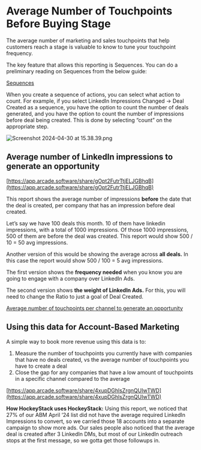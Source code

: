 # Average Number of Touchpoints Before Buying Stage

The average number of marketing and sales touchpoints that help customers reach a stage is valuable to know to tune your touchpoint frequency.

The key feature that allows this reporting is Sequences. You can do a preliminary reading on Sequences from the below guide: 

[Sequences](../101%20-%20How%20HockeyStack%20Works%2023037b7b5bd944369413b319ea89150a/Sequences%200722219e17ec4183a0293a6f1b983317.md)

When you create a sequence of actions, you can select what action to count. For example, if you select LinkedIn Impressions Changed → Deal Created as a sequence, you have the option to count the number of deals generated, and you have the option to count the number of impressions before deal being created. This is done by selecting “count” on the appropriate step.

![Screenshot 2024-04-30 at 15.38.39.png](Average%20Number%20of%20Touchpoints%20Before%20Buying%20Stage%20909bf9216daa4d5e88e23b34ac711d13/Screenshot_2024-04-30_at_15.38.39.png)

## Average number of LinkedIn impressions to generate an opportunity

[https://app.arcade.software/share/gOpt2FutrTtjELJGBhqB](https://app.arcade.software/share/gOpt2FutrTtjELJGBhqB)

This report shows the average number of impressions **before** the date that the deal is created, per company that has an impression before deal created.

Let’s say we have 100 deals this month. 10 of them have linkedin impressions, with a total of 1000 impressions. Of those 1000 impressions, 500 of them are before the deal was created. This report would show 500 / 10 = 50 avg impressions.

Another version of this would be showing the average across **all deals.** In this case the report would show 500 / 100 = 5 avg impressions.

The first version shows the **frequency needed** when you know you are going to engage with a company over LinkedIn Ads.

The second version shows **the weight of LinkedIn Ads.** For this, you will need to change the Ratio to just a goal of Deal Created.

[Average number of touchpoints per channel to generate an opportunity](Average%20Number%20of%20Touchpoints%20Before%20Buying%20Stage%20909bf9216daa4d5e88e23b34ac711d13/Average%20number%20of%20touchpoints%20per%20channel%20to%20gener%20eb9169257e474bd4823da542a19446fa.md)

## Using this data for Account-Based Marketing

A simple way to book more revenue using this data is to:

1. Measure the number of touchpoints you currently have with companies that have no deals created, vs the average number of touchpoints you have to create a deal
2. Close the gap for any companies that have a low amount of touchpoints in a specific channel compared to the average

[https://app.arcade.software/share/4xupDGhlsZrgnQUIwTWD](https://app.arcade.software/share/4xupDGhlsZrgnQUIwTWD)

**How HockeyStack uses HockeyStack:** Using this report, we noticed that 27% of our ABM April ‘24 list did not have the average required LinkedIn Impressions to convert, so we carried those 18 accounts into a separate campaign to show more ads. Our sales people also noticed that the average deal is created after 3 LinkedIn DMs, but most of our LinkedIn outreach stops at the first message, so we gotta get those followups in.